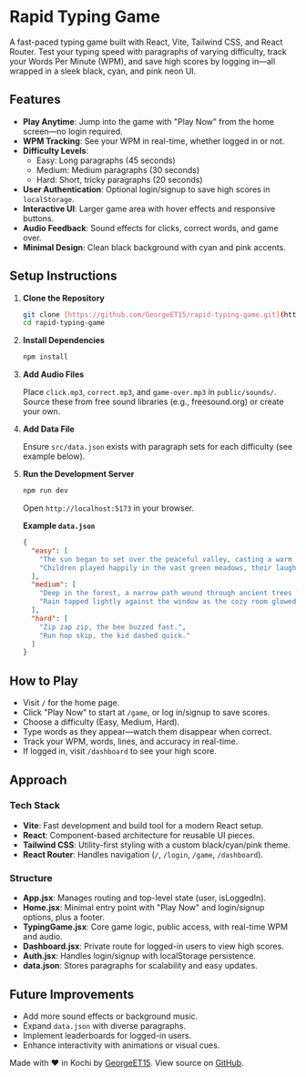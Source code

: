 # Rapid Typing Game

A fast-paced typing game built with React, Vite, Tailwind CSS, and React Router. Test your typing speed with paragraphs of varying difficulty, track your Words Per Minute (WPM), and save high scores by logging in—all wrapped in a sleek black, cyan, and pink neon UI.

## Features

- **Play Anytime**: Jump into the game with "Play Now" from the home screen—no login required.
- **WPM Tracking**: See your WPM in real-time, whether logged in or not.
- **Difficulty Levels**:
  - Easy: Long paragraphs (45 seconds)
  - Medium: Medium paragraphs (30 seconds)
  - Hard: Short, tricky paragraphs (20 seconds)
- **User Authentication**: Optional login/signup to save high scores in `localStorage`.
- **Interactive UI**: Larger game area with hover effects and responsive buttons.
- **Audio Feedback**: Sound effects for clicks, correct words, and game over.
- **Minimal Design**: Clean black background with cyan and pink accents.

## Setup Instructions

1.  **Clone the Repository**

    ```bash
    git clone [https://github.com/GeorgeET15/rapid-typing-game.git](https://github.com/GeorgeET15/rapid-typing-game.git)
    cd rapid-typing-game
    ```

2.  **Install Dependencies**

    ```bash
    npm install
    ```

3.  **Add Audio Files**

    Place `click.mp3`, `correct.mp3`, and `game-over.mp3` in `public/sounds/`. Source these from free sound libraries (e.g., freesound.org) or create your own.

4.  **Add Data File**

    Ensure `src/data.json` exists with paragraph sets for each difficulty (see example below).

5.  **Run the Development Server**

    ```bash
    npm run dev
    ```

    Open `http://localhost:5173` in your browser.

    **Example `data.json`**

    ```json
    {
      "easy": [
        "The sun began to set over the peaceful valley, casting a warm golden glow across the rolling hills and quiet streams.",
        "Children played happily in the vast green meadows, their laughter echoing through the gentle breeze of a perfect afternoon."
      ],
      "medium": [
        "Deep in the forest, a narrow path wound through ancient trees whose branches stretched high above the mossy ground.",
        "Rain tapped lightly against the window as the cozy room glowed with the soft light of a flickering fireplace."
      ],
      "hard": [
        "Zip zap zip, the bee buzzed fast.",
        "Run hop skip, the kid dashed quick."
      ]
    }
    ```

## How to Play

- Visit `/` for the home page.
- Click "Play Now" to start at `/game`, or log in/signup to save scores.
- Choose a difficulty (Easy, Medium, Hard).
- Type words as they appear—watch them disappear when correct.
- Track your WPM, words, lines, and accuracy in real-time.
- If logged in, visit `/dashboard` to see your high score.

## Approach

### Tech Stack

- **Vite**: Fast development and build tool for a modern React setup.
- **React**: Component-based architecture for reusable UI pieces.
- **Tailwind CSS**: Utility-first styling with a custom black/cyan/pink theme.
- **React Router**: Handles navigation (`/`, `/login`, `/game`, `/dashboard`).

### Structure

- **App.jsx**: Manages routing and top-level state (user, isLoggedIn).
- **Home.jsx**: Minimal entry point with "Play Now" and login/signup options, plus a footer.
- **TypingGame.jsx**: Core game logic, public access, with real-time WPM and audio.
- **Dashboard.jsx**: Private route for logged-in users to view high scores.
- **Auth.jsx**: Handles login/signup with localStorage persistence.
- **data.json**: Stores paragraphs for scalability and easy updates.

## Future Improvements

- Add more sound effects or background music.
- Expand `data.json` with diverse paragraphs.
- Implement leaderboards for logged-in users.
- Enhance interactivity with animations or visual cues.

Made with ❤️ in Kochi by [GeorgeET15](https://github.com/GeorgeET15/). View source on [GitHub](https://github.com/GeorgeET15/rapid-typing-game).
